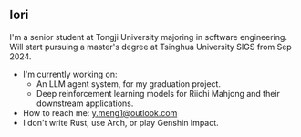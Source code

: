 ## Iori

<!--
**MoyusiteruIori/MoyusiteruIori** is a ✨ _special_ ✨ repository because its `README.md` (this file) appears on your GitHub profile.

Here are some ideas to get you started:

- 🔭 I’m currently working on ...
- 🌱 I’m currently learning ...
- 👯 I’m looking to collaborate on ...
- 🤔 I’m looking for help with ...
- 💬 Ask me about ...
- 📫 How to reach me: ...
- 😄 Pronouns: ...
- ⚡ Fun fact: ...
-->

I'm a senior student at Tongji University majoring in software engineering. Will start pursuing a master's degree at Tsinghua University SIGS from Sep 2024.
- I'm currently working on:
  - An LLM agent system, for my graduation project.
  - Deep reinforcement learning models for Riichi Mahjong and their downstream applications.
- How to reach me: y.meng1@outlook.com
- I don't write Rust, use Arch, or play Genshin Impact.
